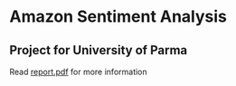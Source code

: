 # Amazon Sentiment Analysis
## Project for University of Parma

Read [report.pdf](https://github.com/pappani/AmazonSentimentAnalysis/blob/main/report.pdf) for more information

